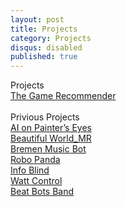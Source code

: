 ```yaml
---
layout: post
title: Projects
category: Projects
disqus: disabled
published: true
---
```

Projects<br>
<a href="https://youngtakcho.github.io/recommender"> The Game Recommender</a><br>
<br>Privious Projects<br>
<a href = "http://nabi-eilab.com/a-i-a-i-mirror/" target="_blank">AI on Painter’s Eyes</a><br>
<a href = "http://nabi-eilab.com/beautiful-world_mr/" target="_blank">Beautiful World_MR</a><br>
<a href = "nabi-eilab.com/bremen/" target="_blank">Bremen Music Bot</a><br>
<a href ="http://nabi-eilab.com/robo-panda/" target="_blank">Robo Panda</a><br>
<a href ="http://nabi-eilab.com/info-blind/" target="_blank">Info Blind</a><br>
<a href ="http://nabi-eilab.com/watt-control/" target="_blank">Watt Control</a><br>
<a href ="http://nabi-eilab.com/beat-bots-band/" target="_blank">Beat Bots Band</a><br>
